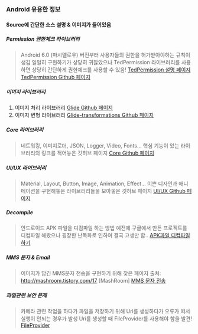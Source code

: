 ### Android 유용한 정보
#### Source에 간단한 소스 설명 & 이미지가 들어있음

##### Permission 권한체크 라이브러리
> Android 6.0 (마시멜로우) 버전부터 사용자들의 권한을 허가받아야하는 규칙이 생김
> 일일히 구현하기가 상당히 귀찮았으나 TedPermission 라이브러리를 사용하면
> 상당히 간단하게 권한체크를 사용할 수 있음!
> [TedPermission 설명 페이지](http://gun0912.tistory.com/61)
> [TedPermission Github 페이지](https://github.com/ParkSangGwon/TedPermission)

##### 이미지 라이브러리
1. 이미지 처리 라이브러리
[Glide Github 페이지](https://github.com/bumptech/glide)
2. 이미지 변형 라이브러리
[Glide-transformations Github 페이지](https://github.com/wasabeef/glide-transformations)


##### Core 라이브러리
> 네트워킹, 이미지로더, JSON, Logger, Video, Fonts...
> 핵심 기능이 있는 라이브러리의 링크를 적어놓은 깃허브 페이지
> [Core Github 페이지](https://github.com/wasabeef/awesome-android-libraries)

##### UI/UX 라이브러리
> Material, Layout, Button, Image, Animation, Effect...
> 이쁜 디자인과 애니메이션을 구현해놓은 라이브러리들을 모아놓은 깃허브 페이지
> [UI/UX Github 페이지](https://github.com/wasabeef/awesome-android-ui)

##### Decompile
> 안드로이드 APK 파일을 디컴파일 하는 방법
> 예전에 구글에서 만든 프로젝트를 디컴파일 해봤으나
> 굉장한 난독화로 인하여 결국 고생만 함..
> [APK파일 디컴파일하기](https://m.blog.naver.com/PostView.nhn?blogId=goodsogi&logNo=220654395243&proxyReferer=https:%2F%2Fwww.google.co.kr%2F)

##### MMS 문자 & Email
> 이미지가 담긴 MMS문자 전송을 구현하기 위해 찾은 페이지
> 출처: http://mashroom.tistory.com/17 [MashRoom]
> [MMS 문자 전송](http://mashroom.tistory.com/17)

##### 파일관련 보안 문제
> 카메라 관련 작업을 하다가 파일을 저장하기 위해 Uri를 생성하다가
> 오류가 떠서 실행이 안되는 경우가 발생
> Uri를 생성할 때 FileProvider를 사용해야 함을 발견!
> [FileProvider](http://egloos.zum.com/mightyfine/v/315645)
